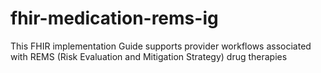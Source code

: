 # fhir-medication-rems-ig
This FHIR implementation Guide supports provider workflows associated with REMS (Risk Evaluation and Mitigation Strategy) drug therapies
